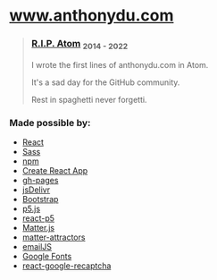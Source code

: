 # www.anthonydu.com

> ### [R.I.P. Atom](https://github.blog/2022-06-08-sunsetting-atom/) <sub>2014 - 2022</sub>
>
> I wrote the first lines of anthonydu.com in Atom.
>
> It's a sad day for the GitHub community.
>
> Rest in spaghetti never forgetti.

### Made possible by:
- [React](https://reactjs.org)
- [Sass](https://sass-lang.com)
- [npm](https://www.npmjs.com)
- [Create React App](https://create-react-app.dev)
- [gh-pages](https://www.npmjs.com/package/gh-pages)
- [jsDelivr](https://www.jsdelivr.com)
- [Bootstrap](https://getbootstrap.com)
- [p5.js](https://p5js.org)
- [react-p5](https://www.npmjs.com/package/react-p5)
- [Matter.js](https://brm.io/matter-js)
- [matter-attractors](https://www.npmjs.com/package/matter-attractors)
- [emailJS](https://www.emailjs.com)
- [Google Fonts](https://fonts.google.com)
- [react-google-recaptcha](https://www.npmjs.com/package/react-google-recaptcha)
